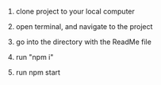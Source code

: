 1) clone project to your local computer

2) open terminal, and navigate to the project

3) go into the directory with the ReadMe file

4) run "npm i"

5) run npm start
